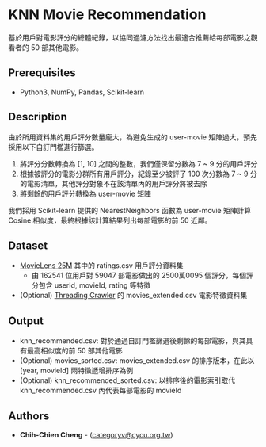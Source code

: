 # KNN Movie Recommendation
基於用戶對電影評分的總體紀錄，以協同過濾方法找出最適合推薦給每部電影之觀看者的 50 部其他電影。

## Prerequisites
- Python3, NumPy, Pandas, Scikit-learn

## Description
由於所用資料集的用戶評分數量龐大，為避免生成的 user-movie 矩陣過大，預先採用以下自訂門檻進行篩選。
1. 將評分分數轉換為 \[1, 10] 之間的整數，我們僅保留分數為 7 ~ 9 分的用戶評分
2. 根據被評分的電影分群所有用戶評分，紀錄至少被評了 100 次分數為 7 ~ 9 分的電影清單，其他評分對象不在該清單內的用戶評分將被去除
3. 將剩餘的用戶評分轉換為 user-movie 矩陣

我們採用 Scikit-learn 提供的 NearestNeighbors 函數為 user-movie 矩陣計算 Cosine 相似度，最終根據該計算結果列出每部電影的前 50 近鄰。

## Dataset
- [MovieLens 25M](https://grouplens.org/datasets/movielens/25m) 其中的 ratings.csv 用戶評分資料集
  - 由 162541 位用戶對 59047 部電影做出的 2500萬0095 個評分，每個評分包含 userId, movieId, rating 等特徵
- (Optional) [Threading Crawler](https://github.com/Magic8763/threading_crawler/tree/main) 的 movies_extended.csv 電影特徵資料集

## Output
- knn_recommended.csv: 對於通過自訂門檻篩選後剩餘的每部電影，與其具有最高相似度的前 50 部其他電影
- \(Optional) movies_sorted.csv: movies_extended.csv 的排序版本，在此以 \[year, movieId] 兩特徵遞增排序為例
- \(Optional) knn_recommended_sorted.csv: 以排序後的電影索引取代 knn_recommended.csv 內代表每部電影的 movieId 

## Authors
* **Chih-Chien Cheng** - (categoryv@cycu.org.tw)
